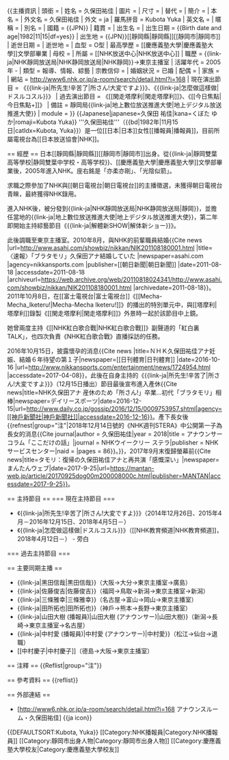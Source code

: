 {{主播資訊
| 頭銜 = 
| 姓名 = 久保田祐佳
| 圖片 = 
| 尺寸 = 
| 替代 = 
| 簡介 = 
| 本名 = 
| 外文名 = 久保田祐佳
| 外文 = ja
| 羅馬拼音 = Kubota Yuka
| 英文名 = 
| 暱稱 = 
| 別名 = 
| 國籍 = {{JPN}}
| 籍貫 = 
| 出生名 = 
| 出生日期 = {{Birth date and age|1982|11|15|df=yes}}
| 出生地 = {{JPN}}[[靜岡縣|靜岡縣]][[靜岡市|靜岡市]]
| 逝世日期 =
| 逝世地 = 
| 血型 = O型
| 最高學歷 = [[慶應義塾大學|慶應義塾大學]]文學部畢業
| 母校 = 
| 所屬 = [[NHK放送中心|NHK放送中心]]
| 職歷 = {{link-ja|NHK靜岡放送局|NHK静岡放送局|NHK靜岡}}→東京主播室
| 活躍年代 = 2005年 -
| 類型 = 報導、情報、綜藝
| 宗教信仰 = 
| 婚姻狀況 = 已婚
| 配偶 = 
| 家族 = 
| 網站 = http://www6.nhk.or.jp/a-room/search/detail.html?i=168
| 現在演出節目 = 《{{link-ja|所先生!辛苦了|所さん!大変ですよ}}》、《{{link-ja|怎麼做這樣做|ドスルコスル}}》
| 過去演出節目 = 《[[閑走塔摩利|閑走塔摩利]]》、《[[今日焦點|今日焦點+]]》
| 備註 = 靜岡局{{link-ja|地上數位放送推進大使|地上デジタル放送推進大使}}
| module = 
}}
{{Japanese|japanese=久保田 祐佳|kana=くぼた ゆか|romaji=Kubota Yuka}}
'''久保田祐佳'''（{{bd|1982年|11月15日|catIdx=Kubota, Yuka}}）是一位[[日本|日本]]女性[[播報員|播報員]]，目前所屬電視台為[[日本放送協會|NHK]]。

== 經歷 ==
日本[[靜岡縣|靜岡縣]][[靜岡市|靜岡市]]出身。從{{link-ja|靜岡雙葉高等學校|静岡雙葉中学校・高等学校}}、[[慶應義塾大學|慶應義塾大學]]文學部畢業後，2005年進入NHK。座右銘是「亦柔亦剛」、「光陰似箭」。

求職之際參加了NHK與[[朝日電視台|朝日電視台]]的主播徵選，未獲得朝日電視台青睞，最終獲得NHK錄用。 

進入NHK後，被分發到{{link-ja|NHK靜岡放送局|NHK静岡放送局|靜岡}}，並擔任當地的{{link-ja|地上數位放送推進大使|地上デジタル放送推進大使}}，第二年即開始主持綜藝節目《{{link-ja|解體新SHOW|解体新ショー}}》。

此後調職至東京主播室。2010年8月，與NHK的前輩職員結婚<ref>{{Cite news |url=http://www.asahi.com/showbiz/nikkan/NIK201108180001.html |title=〈速報〉「ブラタモリ」久保田アナ結婚していた |newspaper=asahi.com |agency=nikkansports.com |publisher=[[朝日新聞|朝日新聞]] |date=2011-08-18 |accessdate=2011-08-18 |archiveurl=https://web.archive.org/web/20110818024341/http://www.asahi.com/showbiz/nikkan/NIK201108180001.html |archivedate=2011-08-18}}</ref>。2011年10月8日，在[[富士電視台|富士電視台]]《[[Mecha-Mecha_Iketeru!|Mecha-Mecha Iketeru!]]》的播出的特別單元中，與[[塔摩利|塔摩利]]錄製《[[閑走塔摩利|閑走塔摩利]]》外景時一起於該節目中上鏡。

她曾兩度主持《[[NHK紅白歌合戰|NHK紅白歌合戰]]》副聲道的「紅白裏TALK」，也四次負責《NHK紅白歌合戰》直播採訪的任務。

2016年10月15日，披露懷孕的消息<ref>{{Cite news |title=ＮＨＫ久保田祐佳アナ妊娠、結婚６年待望の第１子|newspaper=[[日刊體育|日刊體育]] |date=2016-10-16 |url=http://www.nikkansports.com/entertainment/news/1724954.html |accessdate=2017-04-08}}</ref>，此後在自身主持的《{{link-ja|所先生!辛苦了|所さん!大変ですよ}}》（12月15日播出）節目最後宣布進入產休<ref>{{Cite news|title=NHK久保田アナ 産休のため「所さん!」卒業…初代「ブラタモリ」相棒|newspaper=デイリースポーツ|date=2016-12-15|url=http://www.daily.co.jp/gossip/2016/12/15/0009753957.shtml|agency=[[神戶新聞社|神戶新聞社]]|accessdate=2016-12-16}}</ref>。產下長女後{{refnest|group="注"|2018年12月14日號的《NHK週刊STERA》中公開第一子為長女的消息<ref>{{Cite journal|author = 久保田祐佳|year  = 2018|title = アナウンサーコラム「ここだけの話」|journal = NHKウイークリー ステラ|publisher = NHKサービスセンター|naid = |pages = 86}}</ref>。}}，2017年9月末復歸螢幕前<ref>{{Cite news|title=タモリ：復帰の久保田祐佳アナと再共演「感慨深い」|newspaper=まんたんウェブ|date=2017-9-25|url=https://mantan-web.jp/article/20170925dog00m200008000c.html|publisher=MANTAN|accessdate=2017-9-25}}</ref>。

== 主持節目 ==
=== 現在主持節目 ===
* 《{{link-ja|所先生!辛苦了|所さん!大変ですよ}}》（2014年12月26日、2015年4月－2016年12月15日、2018年4月5日－）
* 《{{link-ja|怎麼做這樣做|ドスルコスル}}》（[[NHK教育頻道|NHK教育頻道]]，2018年4月12日－） - 旁白

=== 過去主持節目 ===

== 主要同期主播 ==
* {{link-ja|黑田信哉|黒田信哉}}（大阪→大分→東京主播室→廣島）
* {{link-ja|佐藤俊吉|佐藤俊吉}}（福岡→鳥取→新潟→東京主播室→新潟）
* {{link-ja|三條雅幸|三條雅幸}}（名古屋→富山→岡山→東京主播室）
* {{link-ja|田所拓也|田所拓也}}（神戶→熊本→長野→東京主播室）
* {{link-ja|山田大樹 (播報員)|山田大樹 (アナウンサー)|山田大樹}}（新潟→長崎→東京主播室→名古屋）
* {{link-ja|中村愛 (播報員)|中村愛 (アナウンサー)|中村愛}}（松江→仙台→退職）
* [[中村慶子|中村慶子]]（德島→大阪→東京主播室）

== 注釋 ==
{{Reflist|group="注"}}

== 參考資料 ==
{{reflist}}

== 外部連結 ==
* [http://www6.nhk.or.jp/a-room/search/detail.html?i=168 アナウンスルーム・久保田祐佳] {{ja icon}}

{{DEFAULTSORT:Kubota, Yuka}}
[[Category:NHK播報員|Category:NHK播報員]]
[[Category:靜岡市出身人物|Category:靜岡市出身人物]]
[[Category:慶應義塾大學校友|Category:慶應義塾大學校友]]